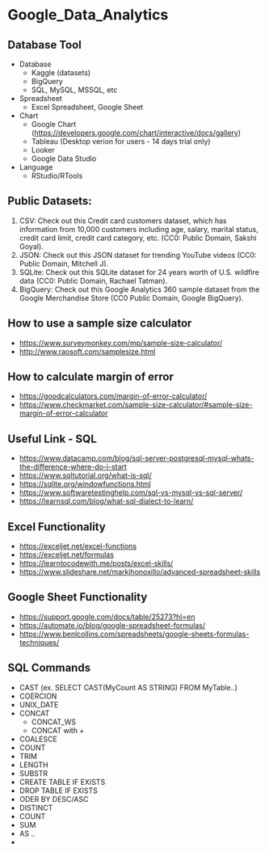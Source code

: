 # Google_Data_Analytics

## Database Tool
- Database
  - Kaggle (datasets)
  - BigQuery
  - SQL, MySQL, MSSQL, etc
- Spreadsheet
  - Excel Spreadsheet, Google Sheet
- Chart
  - Google Chart (https://developers.google.com/chart/interactive/docs/gallery)
  - Tableau (Desktop verion for users - 14 days trial only) 
  - Looker
  - Google Data Studio
- Language
  - RStudio/RTools

## Public Datasets: 
1. CSV: Check out this Credit card customers dataset, which has information from 10,000 customers including age, salary, marital status, credit card limit, credit card category, etc. (CC0: Public Domain, Sakshi Goyal). 
2. JSON: Check out this JSON dataset for trending YouTube videos (CC0: Public Domain, Mitchell J).
3. SQLite: Check out this SQLite dataset for 24 years worth of U.S. wildfire data (CC0: Public Domain, Rachael Tatman).
4. BigQuery: Check out this Google Analytics 360 sample dataset from the Google Merchandise Store (CC0 Public Domain, Google BigQuery).

## How to use a sample size calculator
- https://www.surveymonkey.com/mp/sample-size-calculator/
- http://www.raosoft.com/samplesize.html

## How to calculate margin of error
- https://goodcalculators.com/margin-of-error-calculator/
- https://www.checkmarket.com/sample-size-calculator/#sample-size-margin-of-error-calculator

## Useful Link - SQL
- https://www.datacamp.com/blog/sql-server-postgresql-mysql-whats-the-difference-where-do-i-start
- https://www.sqltutorial.org/what-is-sql/
- https://sqlite.org/windowfunctions.html
- https://www.softwaretestinghelp.com/sql-vs-mysql-vs-sql-server/
- https://learnsql.com/blog/what-sql-dialect-to-learn/

## Excel Functionality
- https://exceljet.net/excel-functions
- https://exceljet.net/formulas
- https://learntocodewith.me/posts/excel-skills/
- https://www.slideshare.net/markjhonoxillo/advanced-spreadsheet-skills

## Google Sheet Functionality
- https://support.google.com/docs/table/25273?hl=en
- https://automate.io/blog/google-spreadsheet-formulas/
- https://www.benlcollins.com/spreadsheets/google-sheets-formulas-techniques/

## SQL Commands
- CAST (ex. SELECT CAST(MyCount AS STRING) FROM MyTable..)
- COERCION 
- UNIX_DATE
- CONCAT
  - CONCAT_WS
  - CONCAT with +
- COALESCE
- COUNT
- TRIM
- LENGTH
- SUBSTR
- CREATE TABLE IF EXISTS
- DROP TABLE IF EXISTS
- ODER BY DESC/ASC
- DISTINCT
- COUNT 
- SUM
- AS .. 
- 
